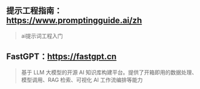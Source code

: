 ## 提示工程指南：https://www.promptingguide.ai/zh
> ai提示词工程入门

## FastGPT：https://fastgpt.cn
> 基于 LLM 大模型的开源 AI 知识库构建平台。提供了开箱即用的数据处理、模型调用、RAG 检索、可视化 AI 工作流编排等能力